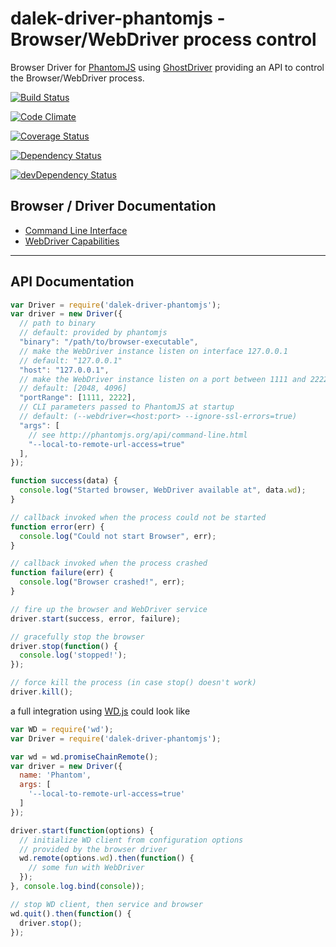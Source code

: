 # dalek-driver-phantomjs - Browser/WebDriver process control

Browser Driver for [PhantomJS](http://phantomjs.org/) using [GhostDriver](https://github.com/detro/ghostdriver) providing an API to control the Browser/WebDriver process.

[![Build Status](https://travis-ci.org/dalekjs/dalek-driver-phantomjs.svg?branch=master)](https://travis-ci.org/dalekjs/dalek-driver-phantomjs)

[![Code Climate](https://codeclimate.com/github/dalekjs/dalek-driver-phantomjs/badges/gpa.svg)](https://codeclimate.com/github/dalekjs/dalek-driver-phantomjs)

[![Coverage Status](https://coveralls.io/repos/dalekjs/dalek-driver-phantomjs/badge.svg?branch=master)](https://coveralls.io/r/dalekjs/dalek-driver-phantomjs?branch=master)

[![Dependency Status](https://david-dm.org/dalekjs/dalek-driver-phantomjs.svg)](https://david-dm.org/dalekjs/dalek-driver-phantomjs)

[![devDependency Status](https://david-dm.org/dalekjs/dalek-driver-phantomjs/dev-status.svg)](https://david-dm.org/dalekjs/dalek-driver-phantomjs#info=devDependencies)

## Browser / Driver Documentation

* [Command Line Interface](http://phantomjs.org/api/command-line.html)
* [WebDriver Capabilities](https://github.com/detro/ghostdriver#what-extra-webdriver-capabilities-ghostdriver-offers)

---

## API Documentation

```js
var Driver = require('dalek-driver-phantomjs');
var driver = new Driver({
  // path to binary
  // default: provided by phantomjs
  "binary": "/path/to/browser-executable",
  // make the WebDriver instance listen on interface 127.0.0.1
  // default: "127.0.0.1"
  "host": "127.0.0.1",
  // make the WebDriver instance listen on a port between 1111 and 2222
  // default: [2048, 4096]
  "portRange": [1111, 2222],
  // CLI parameters passed to PhantomJS at startup
  // default: (--webdriver=<host:port> --ignore-ssl-errors=true)
  "args": [
    // see http://phantomjs.org/api/command-line.html
    "--local-to-remote-url-access=true"
  ],
});

function success(data) {
  console.log("Started browser, WebDriver available at", data.wd);
}

// callback invoked when the process could not be started
function error(err) {
  console.log("Could not start Browser", err);
}

// callback invoked when the process crashed
function failure(err) {
  console.log("Browser crashed!", err);
}

// fire up the browser and WebDriver service
driver.start(success, error, failure);

// gracefully stop the browser
driver.stop(function() {
  console.log('stopped!');
});

// force kill the process (in case stop() doesn't work)
driver.kill();
```

a full integration using [WD.js](https://github.com/admc/wd) could look like

```js
var WD = require('wd');
var Driver = require('dalek-driver-phantomjs');

var wd = wd.promiseChainRemote();
var driver = new Driver({
  name: 'Phantom',
  args: [
    '--local-to-remote-url-access=true'
  ]
});

driver.start(function(options) {
  // initialize WD client from configuration options
  // provided by the browser driver
  wd.remote(options.wd).then(function() {
    // some fun with WebDriver
  });
}, console.log.bind(console));

// stop WD client, then service and browser
wd.quit().then(function() {
  driver.stop();
});
```
